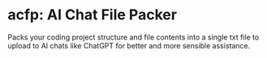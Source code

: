 # acfp: AI Chat File Packer
Packs your coding project structure and file contents into a single txt file to upload to AI chats like ChatGPT for better and more sensible assistance.
